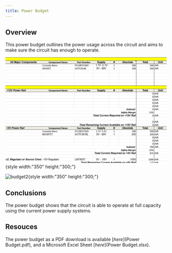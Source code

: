 ```yaml
---
title: Power Budget
---
```


## Overview
This power budget outlines the power usage across the circuit and aims to make sure the circuit has enough to operate.

![budget1](PowerBudget1.png){style width:"350" height:"300;"}

![budget2](PowerBudger2.png){style width:"350" height:"300;"}

## Conclusions

The power budget shows that the circuit is able to operate at full capacity using the current power supply systems.

## Resouces

The power budget as a PDF download is available [*here*](Power Budget.pdf), and a Microsoft Excel Sheet [*here*](Power Budget.xlsx).